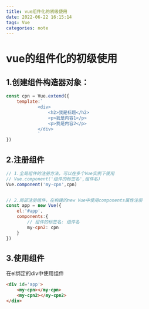 ```yaml
---
title: vue组件化的初级使用
date: 2022-06-22 16:15:14
tags: Vue
categories: note
---
```


# vue的组件化的初级使用
## 1.创建组件构造器对象：
``` js
const cpn = Vue.extend({
    template:`
            <div>
                <h2>我是标题</h2>
                <p>我是内容1</p>
                <p>我是内容2</p>
            </div>
            `
})
```

## 2.注册组件
``` js
// 1.全局组件的注册方法，可以在多个Vue实例下使用
// Vue.component('组件的标签名',组件名)
Vue.component('my-cpn',cpn)


// 2.局部注册组件，在构建的new Vue中使用components属性注册
const app = new Vue({
    el:'#app',
    components:{
        // 组件的标签名: 组件名
        my-cpn2: cpn
    }
})
```

## 3.使用组件
在el绑定的div中使用组件
``` html
<div id='app'>
    <my-cpn></my-cpn>
    <my-cpn2></my-cpn2>
</div>
```
